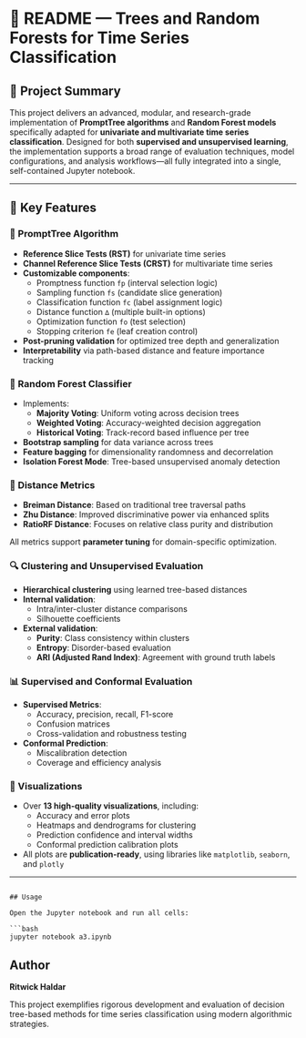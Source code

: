 # 🌳 README — Trees and Random Forests for Time Series Classification

## 🧠 Project Summary

This project delivers an advanced, modular, and research-grade implementation of **PromptTree algorithms** and **Random Forest models** specifically adapted for **univariate and multivariate time series classification**. Designed for both **supervised and unsupervised learning**, the implementation supports a broad range of evaluation techniques, model configurations, and analysis workflows—all fully integrated into a single, self-contained Jupyter notebook.

---

## 🚀 Key Features

### 📌 PromptTree Algorithm
- **Reference Slice Tests (RST)** for univariate time series
- **Channel Reference Slice Tests (CRST)** for multivariate time series
- **Customizable components**:
  - Promptness function `fp` (interval selection logic)
  - Sampling function `fs` (candidate slice generation)
  - Classification function `fc` (label assignment logic)
  - Distance function `∆` (multiple built-in options)
  - Optimization function `fo` (test selection)
  - Stopping criterion `fe` (leaf creation control)
- **Post-pruning validation** for optimized tree depth and generalization
- **Interpretability** via path-based distance and feature importance tracking

### 🌲 Random Forest Classifier
- Implements:
  - **Majority Voting**: Uniform voting across decision trees
  - **Weighted Voting**: Accuracy-weighted decision aggregation
  - **Historical Voting**: Track-record based influence per tree
- **Bootstrap sampling** for data variance across trees
- **Feature bagging** for dimensionality randomness and decorrelation
- **Isolation Forest Mode**: Tree-based unsupervised anomaly detection

### 📏 Distance Metrics
- **Breiman Distance**: Based on traditional tree traversal paths
- **Zhu Distance**: Improved discriminative power via enhanced splits
- **RatioRF Distance**: Focuses on relative class purity and distribution

All metrics support **parameter tuning** for domain-specific optimization.

### 🔍 Clustering and Unsupervised Evaluation
- **Hierarchical clustering** using learned tree-based distances
- **Internal validation**:
  - Intra/inter-cluster distance comparisons
  - Silhouette coefficients
- **External validation**:
  - **Purity**: Class consistency within clusters
  - **Entropy**: Disorder-based evaluation
  - **ARI (Adjusted Rand Index)**: Agreement with ground truth labels

### 📊 Supervised and Conformal Evaluation
- **Supervised Metrics**:
  - Accuracy, precision, recall, F1-score
  - Confusion matrices
  - Cross-validation and robustness testing
- **Conformal Prediction**:
  - Miscalibration detection
  - Coverage and efficiency analysis

### 🎨 Visualizations
- Over **13 high-quality visualizations**, including:
  - Accuracy and error plots
  - Heatmaps and dendrograms for clustering
  - Prediction confidence and interval widths
  - Conformal prediction calibration plots
- All plots are **publication-ready**, using libraries like `matplotlib`, `seaborn`, and `plotly`

---




```

## Usage

Open the Jupyter notebook and run all cells:

```bash
jupyter notebook a3.ipynb
```


## Author

**Ritwick Haldar**




This project exemplifies rigorous development and evaluation of decision tree-based methods for time series classification using modern algorithmic strategies.

